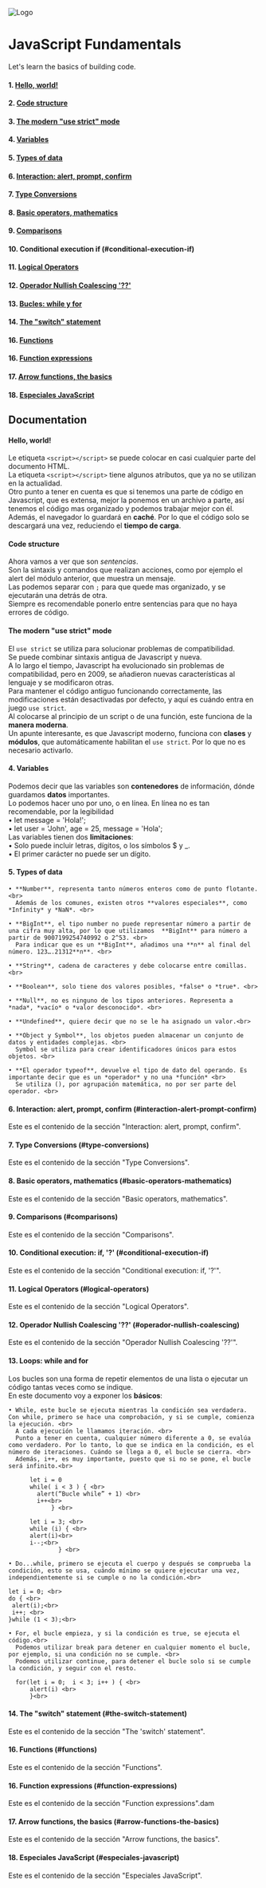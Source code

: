 ![Logo](https://blog.logrocket.com/wp-content/uploads/2023/12/nesting-web-components-vanilla-javascript.png)

# JavaScript Fundamentals

Let's learn the basics of building code.

####

#### 1. [Hello, world!](#hello-world)

#### 2. [Code structure](#code-structure)

#### 3. [The modern "use strict" mode](#the-modern-use-strict-mode)

#### 4. [Variables](#variables)

#### 5. [Types of data](#types-of-data)

#### 6. [Interaction: alert, prompt, confirm](#interaction-alert-prompt-confirm)

#### 7. [Type Conversions](#type-conversions)

#### 8. [Basic operators, mathematics](#basic-operators-mathematics)

#### 9. [Comparisons](#comparisons)

#### 10. Conditional execution if (#conditional-execution-if)

#### 11. [Logical Operators](#logical-operators)

#### 12. [Operador Nullish Coalescing '??'](#operador-nullish-coalescing)

#### 13. [Bucles: while y for](#bucles-while-y-for)

#### 14. [The "switch" statement](#the-switch-statement)

#### 16. [Functions](#functions)

#### 16. [Function expressions](#function-expressions)

#### 17. [Arrow functions, the basics](#arrow-functions-the-basics)

#### 18. [Especiales JavaScript](#especiales-javascript)

## Documentation

#### Hello, world!
Le etiqueta `<script></script>` se puede colocar en casi cualquier parte del documento HTML. <br>
La etiqueta `<script></script>` tiene algunos atributos, que ya no se utilizan en la actualidad. <br>
Otro punto a tener en cuenta es que si tenemos una parte de código en Javascript, que es extensa, mejor la ponemos en un archivo a parte, así tenemos el código mas organizado y podemos trabajar mejor con él. <br>
Además, el navegador lo guardará en **caché**. Por lo que el código solo se descargará una vez, reduciendo el **tiempo de carga**.

#### Code structure
Ahora vamos a ver que son *sentencias*. <br>
Son la sintaxis y comandos que realizan acciones, como por ejemplo el alert del módulo anterior, que muestra un mensaje. <br>
Las podemos separar con `;` para que quede mas organizado, y se ejecutarán una detrás de otra. <br> 
Siempre es recomendable ponerlo entre sentencias para que no haya errores de código.

#### The modern "use strict" mode
El `use strict` se utiliza para solucionar problemas de compatibilidad. <br>
Se puede combinar sintaxis antigua de Javascript y nueva.<br>
A lo largo el tiempo, Javascript ha evolucionado sin problemas de compatibilidad, pero en 2009, se añadieron nuevas características al lenguaje y se modificaron otras.<br>
Para mantener el código antiguo funcionando correctamente, las modificaciones están desactivadas por defecto, y aquí es cuándo entra en juego `use strict`. <br>
Al colocarse al principio de un script o de una función, este funciona de la **manera moderna**.<br>
Un apunte interesante, es que Javascript moderno, funciona con **clases** y **módulos**, que automáticamente habilitan el `use strict`. Por lo que no es necesario activarlo.

#### 4. Variables
Podemos decir que las variables son **contenedores** de información, dónde guardamos **datos** importantes. <br>
Lo podemos hacer uno por uno, o en línea. En línea no es tan recomendable, por la legibilidad <br>
    • let message = 'Hola!'; <br>
    • let user = 'John', age = 25, message = 'Hola'; <br>
Las variables tienen dos **limitaciones**: <br>
    • Solo puede incluir letras, dígitos, o los símbolos $ y _. <br>
    • El primer carácter no puede ser un dígito. <br>

#### 5. Types of data
    • **Number**, representa tanto números enteros como de punto flotante. <br>
      Además de los comunes, existen otros **valores especiales**, como *Infinity* y *NaN*. <br>
      
    • **BigInt**, el tipo number no puede representar número a partir de una cifra muy alta, por lo que utilizamos  **BigInt** para número a partir de 9007199254740992 o 2^53. <br>
      Para indicar que es un **BigInt**, añadimos una **n** al final del número. 123….21312**n**. <br>
      
    • **String**, cadena de caracteres y debe colocarse entre comillas. <br>
      
    • **Boolean**, solo tiene dos valores posibles, *false* o *true*. <br>
      
    • **Null**, no es ninguno de los tipos anteriores. Representa a *nada*, *vacío* o *valor desconocido*. <br>
      
    • **Undefined**, quiere decir que no se le ha asignado un valor.<br>
      
    • **Object y Symbol**, los objetos pueden almacenar un conjunto de datos y entidades complejas. <br>
      Symbol se utiliza para crear identificadores únicos para estos objetos. <br>
      
    • **El operador typeof**, devuelve el tipo de dato del operando. Es importante decir que es un *operador* y no una *función* <br>
      Se utiliza (), por agrupación matemática, no por ser parte del operador. <br>


#### 6. Interaction: alert, prompt, confirm (#interaction-alert-prompt-confirm)
Este es el contenido de la sección "Interaction: alert, prompt, confirm".

#### 7. Type Conversions (#type-conversions)
Este es el contenido de la sección "Type Conversions".

#### 8. Basic operators, mathematics (#basic-operators-mathematics)
Este es el contenido de la sección "Basic operators, mathematics".

#### 9. Comparisons (#comparisons)
Este es el contenido de la sección "Comparisons".

#### 10. Conditional execution: if, '?' (#conditional-execution-if)
Este es el contenido de la sección "Conditional execution: if, '?'".

#### 11. Logical Operators (#logical-operators)
Este es el contenido de la sección "Logical Operators".

#### 12. Operador Nullish Coalescing '??' (#operador-nullish-coalescing)
Este es el contenido de la sección "Operador Nullish Coalescing '??'".

#### 13. Loops: while and for
Los bucles son una forma de repetir elementos de una lista o ejecutar un código tantas veces como se indique.<br>
En este documento voy a exponer los **básicos**:<br>

    • While, este bucle se ejecuta mientras la condición sea verdadera. Con while, primero se hace una comprobación, y si se cumple, comienza la ejecución. <br> 
      A cada ejecución le llamamos iteración. <br>
      Punto a tener en cuenta, cualquier número diferente a 0, se evalúa como verdadero. Por lo tanto, lo que se indica en la condición, es el número de iteraciones. Cuándo se llega a 0, el bucle se cierra. <br> 
      Además, i++, es muy importante, puesto que si no se pone, el bucle será infinito.<br>
          
          let i = 0
          while( i < 3 ) { <br>
            alert(“Bucle while” + 1) <br>
            i++<br>
            	} <br>

	      let i = 3; <br>
	      while (i) { <br>
	      alert(i)<br>
	      i--;<br>
                  }	<br>

    • Do...while, primero se ejecuta el cuerpo y después se comprueba la condición, esto se usa, cuándo mínimo se quiere ejecutar una vez, independientemente si se cumple o no la condición.<br> 
	
	let i = 0; <br>
	do { <br>
	 alert(i);<br>
	 i++; <br>
	}while (1 < 3);<br>

    • For, el bucle empieza, y si la condición es true, se ejecuta el código.<br>
      Podemos utilizar break para detener en cualquier momento el bucle, por ejemplo, si una condición no se cumple. <br>
      Podemos utilizar continue, para detener el bucle solo si se cumple la condición, y seguir con el resto.
      
      for(let i = 0;  i < 3; i++ ) { <br>
          alert(i) <br>
          }<br>

#### 14. The "switch" statement (#the-switch-statement)
Este es el contenido de la sección "The 'switch' statement".

#### 16. Functions (#functions)
Este es el contenido de la sección "Functions".

#### 16. Function expressions (#function-expressions)
Este es el contenido de la sección "Function expressions".dam

#### 17. Arrow functions, the basics (#arrow-functions-the-basics)
Este es el contenido de la sección "Arrow functions, the basics".

#### 18. Especiales JavaScript (#especiales-javascript)
Este es el contenido de la sección "Especiales JavaScript".
